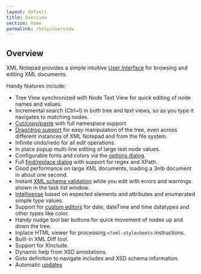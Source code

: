 ```yaml
---
layout: default
title: Overview
section: home
permalink: /help/overview
---
```


## Overview

XML Notepad provides a simple intuitive [User Interface](/XmlNotepad/help/ui) for browsing and editing XML documents.

Handy features include:

- Tree View synchronized with Node Text View for quick editing of node names and values.
- Incremental search (Ctrl+I) in both tree and text views, so as you type it navigates to matching nodes.
- [Cut/copy/paste](/XmlNotepad/help/clipboard) with full namespace support.
- [Drag/drop support](/XmlNotepad/help/dragdrop) for easy manipulation of the tree, even across different instances of XML Notepad and from the file system.
- Infinite undo/redo for all edit operations.
- In place popup multi-line editing of large text node values.
- Configurable fonts and colors via the [options dialog](/XmlNotepad/help/options).
- Full [find/replace dialog](/XmlNotepad/help/find) with support for regex and XPath.
- Good performance on large XML documents, loading a 3mb document in about one second.
- Instant [XML schema validation](/XmlNotepad/help/validation) while you edit with errors and warnings shown in the task list window.
- [Intellisense](/XmlNotepad/help/intellisense) based on expected elements and attributes and enumerated simple type values.
- Support for [custom editors](/XmlNotepad/help/customeditors) for date, dateTime and time datatypes and other types like color.
- Handy nudge tool bar buttons for quick movement of nodes up and down the tree.
- Inplace HTML viewer for processing `<?xml-stylesheets` instructions.
- Built-in XML Diff tool.
- Support for XInclude.
- Dynamic help from XSD annotations.
- Goto definition to navigate includes and XSD schema information.
- Automatic [updates](/XmlNotepad/help/updates)
